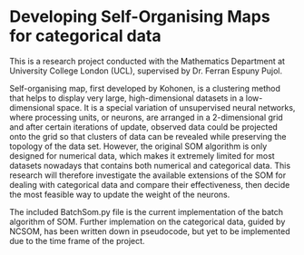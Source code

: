 # Developing Self-Organising Maps for categorical data

This is a research project conducted with the Mathematics Department at University College London (UCL), supervised by Dr. Ferran Espuny Pujol.

Self-organising map, first developed by Kohonen, is a clustering method that helps to display
very large, high-dimensional datasets in a low-dimensional space. It is a special variation of
unsupervised neural networks, where processing units, or neurons, are arranged in a 2-dimensional
grid and after certain iterations of update, observed data could be projected onto the grid so that
clusters of data can be revealed while preserving the topology of the data set. However, the original
SOM algorithm is only designed for numerical data, which makes it extremely limited for most
datasets nowadays that contains both numerical and categorical data. This research will therefore
investigate the available extensions of the SOM for dealing with categorical data and compare
their effectiveness, then decide the most feasible way to update the weight of the neurons.

The included BatchSom.py file is the current implementation of the batch algorithm of SOM. Further implemation on the categorical data, guided by NCSOM, has been written down in pseudocode, but yet to be implemented due to the time frame of the project. 
